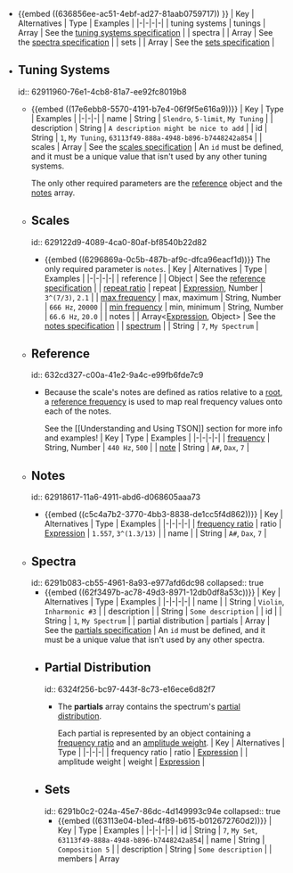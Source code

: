 - {{embed ((636856ee-ac51-4ebf-ad27-81aab0759717)) }}
  | Key | Alternatives | Type | Examples |
  |-|-|-|-|
  | tuning systems | tunings | Array <Object> | See the [tuning systems specification](((62911960-76e1-4cb8-81a7-ee92fc8019b8))) |
  | spectra | | Array <Object> | See the [spectra specification](((6291b083-cb55-4961-8a93-e977afd6dc98))) |
  | sets | | Array <Object> | See the [sets specification](((6291b0c2-024a-45e7-86dc-4d149993c94e))) |
- ## Tuning Systems
    id:: 62911960-76e1-4cb8-81a7-ee92fc8019b8
	- {{embed ((17e6ebb8-5570-4191-b7e4-06f9f5e616a9))}}
	    | Key | Type | Examples |
	    |-|-|-|
	    | name | String | `Slendro`, `5-limit`, `My Tuning` |
	    | description | String | `A description might be nice to add` |
	    | id | String | `1`, `My Tuning`, `63113f49-888a-4948-b896-b7448242a854` |
	    | scales | Array <Object> | See the [scales specification](((629122d9-4089-4ca0-80af-bf8540b22d82))) |
	  An `id` must be defined, and it must be a unique value that isn't used by any other tuning systems.
	    
	  The only other required parameters are the [reference](((632cd327-c00a-41e2-9a4c-e99fb6fde7c9))) object and the [notes](((62918617-11a6-4911-abd6-d068605aaa73))) array.
	- ## Scales
	    id:: 629122d9-4089-4ca0-80af-bf8540b22d82
		- {{embed ((6296869a-0c5b-487b-af9c-dfca96eacf1d))}} 
		  The only required parameter is `notes`.
		    | Key | Alternatives | Type | Examples |
		    |-|-|-|-|
		    | reference | | Object | See the [reference specification](((632cd327-c00a-41e2-9a4c-e99fb6fde7c9))) |
		    | [repeat ratio](((6291924c-5500-456e-9cca-6a138f6e16c6))) | repeat | [Expression](((629146bc-6e1e-4a00-b2a0-5c205cfb23c6))), Number | `3^(7/3)`, `2.1` |
		    | [max frequency](((6291bc28-1b8c-4517-b0b8-d8a6d001ce91))) | max, maximum | String, Number | `666 Hz`, `20000` |
		    | [min frequency](((6296c474-695c-450e-9ecb-d0c2fac4ad30))) | min, minimum | String, Number | `66.6 Hz`, `20.0` |
		    | notes | | Array<[Expression](((629146bc-6e1e-4a00-b2a0-5c205cfb23c6))), Object> | See the [notes specification](((62918617-11a6-4911-abd6-d068605aaa73))) |
		    | [spectrum](((62f2aa52-4de4-4e95-8e5a-a90fa4f99e4e))) | | String | `7`, `My Spectrum` |
	- ## Reference
	    id:: 632cd327-c00a-41e2-9a4c-e99fb6fde7c9
		- Because the scale's notes are defined as ratios relative to a [root](((62919617-9d52-416c-be4f-c72edbbbda0f))), a [reference frequency](((62919254-679c-4edd-aacc-105fc45c85b2))) is used to map real frequency values onto each of the notes.
		    
		  See the [[Understanding and Using TSON]] section for more info and examples!
		    | Key | Type | Examples |
		    |-|-|-|-|
		    | [frequency](((62918b58-f893-48c9-b530-4102f7f3c173))) | String, Number | `440 Hz`, `500` |
		    | [note](((62919243-8c47-4050-b49c-ca654d73e36b))) | String | `A#`, `Dax`, `7` |
	- ## Notes
	    id:: 62918617-11a6-4911-abd6-d068605aaa73
		- {{embed ((c5c4a7b2-3770-4bb3-8838-de1cc5f4d862))}} 
		    | Key | Alternatives | Type | Examples |
		    |-|-|-|-|
		    | [frequency ratio](((62918b58-f893-48c9-b530-4102f7f3c173))) | ratio | [Expression](((629146bc-6e1e-4a00-b2a0-5c205cfb23c6))) | `1.557`, `3^(1.3/13)` |
		    | name | | String | `A#`, `Dax`, `7` |
- ## Spectra
    id:: 6291b083-cb55-4961-8a93-e977afd6dc98
    collapsed:: true
	- {{embed ((62f3497b-ac78-49d3-8971-12db0df8a53c))}}
	    | Key | Alternatives | Type | Examples |
	    |-|-|-|-|
	    | name | | String | `Violin`, `Inharmonic #3` |
	    | description | | String | `Some description` |
	    | id | | String | `1`, `My Spectrum` |
	    | partial distribution | partials | Array <Object> | See the [partials specification](((6324f256-bc97-443f-8c73-e16ece6d82f7))) |
	  An `id` must be defined, and it must be a unique value that isn't used by any other spectra.
	- ## Partial Distribution
	    id:: 6324f256-bc97-443f-8c73-e16ece6d82f7
		- The **partials** array contains the spectrum's [partial distribution](((629bee65-cf76-4a03-a0e9-4862024c7d4e))).
		    
		  Each partial is represented by an object containing a [frequency ratio](((62918b58-f893-48c9-b530-4102f7f3c173))) and an [amplitude weight](((63111de0-f636-40c4-8c5f-da2c9164619b))).
		    | Key | Alternatives | Type |
		    |-|-|-|
		    | frequency ratio | ratio | [Expression](((629146bc-6e1e-4a00-b2a0-5c205cfb23c6))) |
		    | amplitude weight | weight | [Expression](((629146bc-6e1e-4a00-b2a0-5c205cfb23c6))) |
- ## Sets
    id:: 6291b0c2-024a-45e7-86dc-4d149993c94e
    collapsed:: true
	- {{embed ((63113e04-b1ed-4f89-b615-b012672760d2))}}
	    | Key | Type | Examples |
	    |-|-|-|-|
	    | id | String | `7`,  `My Set`, `63113f49-888a-4948-b896-b7448242a854`|
	    | name | String | `Composition 5` |
	    | description | String | `Some description` |
	    | members | Array <Object> | See the [set members specification](((63113f49-888a-4948-b896-b7448242a854))) |
	  An `id` must be defined, and it must be a unique value that isn't used by any other sets.
	- ## Set Members
	    id:: 63113f49-888a-4948-b896-b7448242a854
		- Set members can reference a tuning system, a spectrum, or both.
		    
		  If both are defined, you can also provide a boolean, `override scale spectra`, which determines whether the spectrum defined in the set member should be used instead of any spectra that are declared in the tuning's scales.
		    
		  To include a spectrum or tuning in a set, the tuning or spectra must be defined in their respective arrays, and you must reference its `id` parameter, which must be a unique value.
		    
		    | Key | Alternatives | Type | Examples |
		    |-|-|-|-|
		    | tuning system | tuning | String | `1`, `My Special Tuning` |
		    | spectrum | | String | `1`, `My Special Spectrum` |
		    | override scale spectra | | Boolean | `true`, `false` |
- ## Example TSONs
    collapsed:: true
	- ```yaml
	    Tuning Systems
	    - name: 12edo
	        scales
	        - reference frequency: 440 hz
	            repeat ratio: 2.0
	            notes
	            - frequency ratio: 1
	                name: A
	            - ratio: 2^(1/12)
	                name: [ A#, Bb ]
	            # etc...
	    - name: JI - BP-edo
	        scales
	        - reference: 440
	            repeat: 2
	            max frequency: 880 hz
	            notes
	            - ratio: 3/2
	                name: ref
	            - [ 4/3, 5/3 ]
	            # etc...
	        - reference: 880
	            repeat: 3
	            min: 880
	            notes
	            - 3^(1/13)
	            # etc...
	    
	    Spectra
	    - name: harmonic
	        overtones
	        - frequency ratio: 1
	            amplitude weight: 1
	        - ratio: 2
	            weight: 1/2
	        # etc...
	        # TBD
	        # - noise profile
	    
	    Instruments
	    # TBD
	    
	    Sets
	    # TBD
	    ```